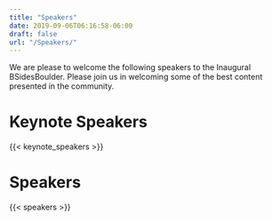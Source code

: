 ```yaml
---
title: "Speakers"
date: 2019-09-06T06:16:58-06:00
draft: false
url: "/Speakers/"
---
```


We are please to welcome the following speakers to the Inaugural BSidesBoulder. Please join us in welcoming some of the best content presented in the community.

# Keynote Speakers

{{< keynote_speakers >}}

# Speakers

{{< speakers >}}
